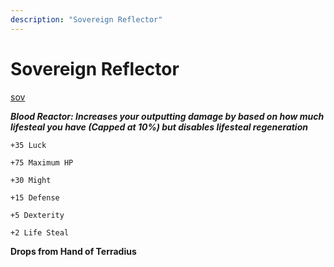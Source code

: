 ```yaml
---
description: "Sovereign Reflector"
---
```


# Sovereign Reflector

[sov](https://cdn.discordapp.com/attachments/1187552567295758487/1188157646797287474/Sovereign_Reflector.png)


***Blood Reactor: Increases your outputting damage by based on how much lifesteal you have (Capped at 10%) but disables lifesteal regeneration***

    +35 Luck

    +75 Maximum HP

    +30 Might

    +15 Defense

    +5 Dexterity

    +2 Life Steal

**Drops from Hand of Terradius** 
